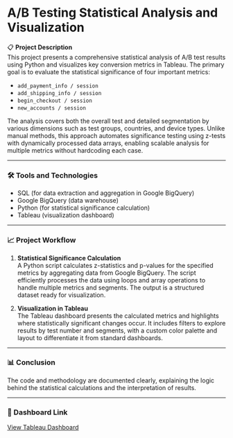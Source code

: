 # A/B Testing Statistical Analysis and Visualization

📋 **Project Description**  
This project presents a comprehensive statistical analysis of A/B test results using Python and visualizes key conversion metrics in Tableau. The primary goal is to evaluate the statistical significance of four important metrics:

- `add_payment_info / session`  
- `add_shipping_info / session`  
- `begin_checkout / session`  
- `new_accounts / session`  

The analysis covers both the overall test and detailed segmentation by various dimensions such as test groups, countries, and device types. Unlike manual methods, this approach automates significance testing using z-tests with dynamically processed data arrays, enabling scalable analysis for multiple metrics without hardcoding each case.

---

### 🛠️ Tools and Technologies
  
- SQL (for data extraction and aggregation in Google BigQuery)  
- Google BigQuery (data warehouse)
- Python (for statistical significance calculation) 
- Tableau (visualization dashboard)  

---

### 📈 Project Workflow

1. **Statistical Significance Calculation**  
   A Python script calculates z-statistics and p-values for the specified metrics by aggregating data from Google BigQuery. The script efficiently processes the data using loops and array operations to handle multiple metrics and segments. The output is a structured dataset ready for visualization.

2. **Visualization in Tableau**  
   The Tableau dashboard presents the calculated metrics and highlights where statistically significant changes occur. It includes filters to explore results by test number and segments, with a custom color palette and layout to differentiate it from standard dashboards.

---

### 📊 Conclusion

The code and methodology are documented clearly, explaining the logic behind the statistical calculations and the interpretation of results.

---

### 🔗 Dashboard Link  
[View Tableau Dashboard](https://public.tableau.com/views/ABTestAnalysis_17459432485280/ABtest?:language=en-US&:sid=&:redirect=auth&:display_count=n&:origin=viz_share_link)

